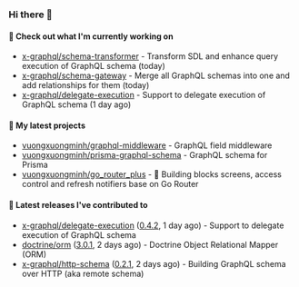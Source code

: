 ### Hi there 👋

#### 👷 Check out what I'm currently working on

- [x-graphql/schema-transformer](https://github.com/x-graphql/schema-transformer) - Transform SDL and enhance query execution of GraphQL schema (today)
- [x-graphql/schema-gateway](https://github.com/x-graphql/schema-gateway) - Merge all GraphQL schemas into one and add relationships for them (today)
- [x-graphql/delegate-execution](https://github.com/x-graphql/delegate-execution) - Support to delegate execution of GraphQL schema (1 day ago)

#### 🌱 My latest projects

- [vuongxuongminh/graphql-middleware](https://github.com/vuongxuongminh/graphql-middleware) - GraphQL field middleware
- [vuongxuongminh/prisma-graphql-schema](https://github.com/vuongxuongminh/prisma-graphql-schema) - GraphQL schema for Prisma
- [vuongxuongminh/go_router_plus](https://github.com/vuongxuongminh/go_router_plus) - :office: Building blocks screens, access control and refresh notifiers base on Go Router

#### 🔭 Latest releases I've contributed to

- [x-graphql/delegate-execution](https://github.com/x-graphql/delegate-execution) ([0.4.2](https://github.com/x-graphql/delegate-execution/releases/tag/0.4.2), 1 day ago) - Support to delegate execution of GraphQL schema
- [doctrine/orm](https://github.com/doctrine/orm) ([3.0.1](https://github.com/doctrine/orm/releases/tag/3.0.1), 2 days ago) - Doctrine Object Relational Mapper (ORM)
- [x-graphql/http-schema](https://github.com/x-graphql/http-schema) ([0.2.1](https://github.com/x-graphql/http-schema/releases/tag/0.2.1), 2 days ago) - Building GraphQL schema over HTTP (aka remote schema)
